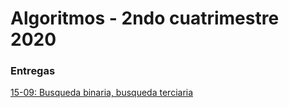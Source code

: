 # Algoritmos - 2ndo cuatrimestre 2020

### Entregas

[15-09: Busqueda binaria, busqueda terciaria](./entregas/binary-ternary.ipynb "Busqueda binaria y ternaria")
